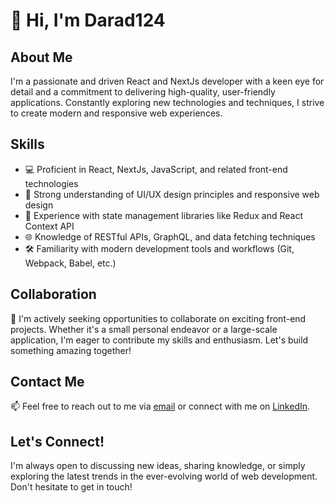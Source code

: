 # 👋 Hi, I'm Darad124

## About Me
I'm a passionate and driven React and NextJs developer with a keen eye for detail and a commitment to delivering high-quality, user-friendly applications. Constantly exploring new technologies and techniques, I strive to create modern and responsive web experiences.

## Skills
- 💻 Proficient in React, NextJs, JavaScript, and related front-end technologies
- 🎨 Strong understanding of UI/UX design principles and responsive web design
- 🔄 Experience with state management libraries like Redux and React Context API
- 🌐 Knowledge of RESTful APIs, GraphQL, and data fetching techniques
- 🛠️ Familiarity with modern development tools and workflows (Git, Webpack, Babel, etc.)

## Collaboration
🤝 I'm actively seeking opportunities to collaborate on exciting front-end projects. Whether it's a small personal endeavor or a large-scale application, I'm eager to contribute my skills and enthusiasm. Let's build something amazing together!

## Contact Me
📫 Feel free to reach out to me via [email](mailto:daryjoe765@gmail.com) or connect with me on [LinkedIn](https://www.linkedin.com/in/gbolagade-oluwadara-791514247/).

## Let's Connect!
I'm always open to discussing new ideas, sharing knowledge, or simply exploring the latest trends in the ever-evolving world of web development. Don't hesitate to get in touch!
